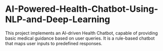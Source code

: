 # AI-Powered-Health-Chatbot-Using-NLP-and-Deep-Learning
This project implements an AI-driven Health Chatbot, capable of providing basic  medical guidance based on user queries. It is a rule-based chatbot that maps user  inputs to predefined responses. 

